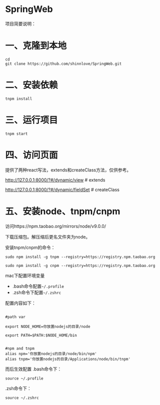 # SpringWeb

项目简要说明：

# 一、克隆到本地

```shell
cd
git clone https://github.com/shinnlove/SpringWeb.git
```

# 二、安装依赖

```shell
tnpm install
```

# 三、运行项目

```shell
tnpm start
```

# 四、访问页面

提供了两种react写法，extends和createClass方法，仅供参考。

http://127.0.0.1:8000/?#/dynamic/view # extends

http://127.0.0.1:8000/?#/dynamic/fieldSet # createClass

# 五、安装node、tnpm/cnpm
访问https://npm.taobao.org/mirrors/node/v9.0.0/

下载压缩包。解压缩后更名文件夹为node。

安装tnpm/cnpm的命令：
```shell
sudo npm install -g tnpm --registry=https://registry.npm.taobao.org

sudo npm install -g cnpm --registry=https://registry.npm.taobao.org
```

mac下配置环境变量
- .bash命令配置`~/.profile`
- .zsh命令下配置`~/.zshrc`

配置内容如下：

```shell

#path var

export NODE_HOME=你放置nodejs的目录/node

export PATH=$PATH:$NODE_HOME/bin


#npm and tnpm
alias npm='你放置nodejs的目录/node/bin/npm'
alias tnpm='你放置nodejs的目录/Applications/node/bin/tnpm'

```

而后生效配置
.bash命令下：
```shell
source ~/.profile
```
.zsh命令下：
```shell
source ~/.zshrc
```